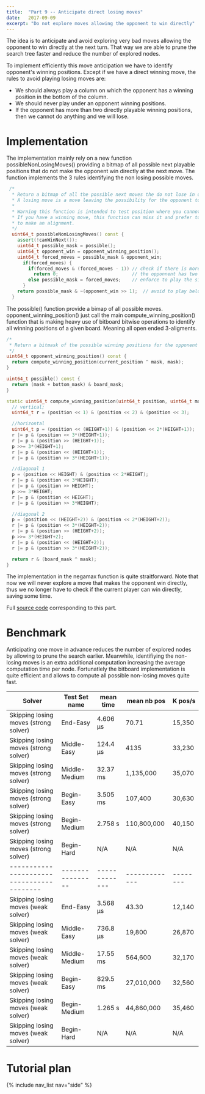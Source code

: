 ```yaml
---
title:  "Part 9 -- Anticipate direct losing moves"
date:   2017-09-09
excerpt: "Do not explore moves allowing the opponent to win directly"
---
```


The idea is to anticipate and avoid exploring very bad moves allowing the opponent to win directly at the next turn. That way we are able to prune the search tree faster and reduce the number of explored nodes.

To implement efficiently this move anticipation we have to identify opponent's winning positions. Except if we have a direct winning move, the rules to avoid playing losing moves are:

- We should always play a column on which the opponent has a winning position in the bottom of the column.
- We should never play under an opponent winning positions.
- If the opponent has more than two directly playable winning positions, then we cannot do anything and we will lose.

# Implementation

The implementation mainly rely on a new function possibleNonLosingMoves() providing a bitmap of all possible next playable positions that do not make the opponent win directly at the next move. The function implements the 3 rules identifying the non losing possible moves.

```c++
 /*
  * Return a bitmap of all the possible next moves the do not lose in one turn.
  * A losing move is a move leaving the possibility for the opponent to win directly.
  *
  * Warning this function is intended to test position where you cannot win in one turn
  * If you have a winning move, this function can miss it and prefer to prevent the opponent
  * to make an alignment.
  */
  uint64_t possibleNonLosingMoves() const {
    assert(!canWinNext());
    uint64_t possible_mask = possible();
    uint64_t opponent_win = opponent_winning_position();
    uint64_t forced_moves = possible_mask & opponent_win;
      if(forced_moves) {
        if(forced_moves & (forced_moves - 1)) // check if there is more than one forced move
          return 0;                           // the opponnent has two winning moves and you cannot stop him
        else possible_mask = forced_moves;    // enforce to play the single forced move
      }
    return possible_mask & ~(opponent_win >> 1);  // avoid to play below an opponent winning spot
  }
```

The possible() function provide a bimap of all possible moves.
opponent_winning_position() just call the main compute_winning_position() function that is making heavy use of bitboard bitwise operations to identify all winning positions of a given board. Meaning all open ended 3-aligments.

```c++
/*
 * Return a bitmask of the possible winning positions for the opponent
 */
uint64_t opponent_winning_position() const {
  return compute_winning_position(current_position ^ mask, mask);
}

uint64_t possible() const {
  return (mask + bottom_mask) & board_mask;
}

static uint64_t compute_winning_position(uint64_t position, uint64_t mask) {
  // vertical;
  uint64_t r = (position << 1) & (position << 2) & (position << 3);

  //horizontal
  uint64_t p = (position << (HEIGHT+1)) & (position << 2*(HEIGHT+1));
  r |= p & (position << 3*(HEIGHT+1));
  r |= p & (position >> (HEIGHT+1));
  p >>= 3*(HEIGHT+1);
  r |= p & (position << (HEIGHT+1));
  r |= p & (position >> 3*(HEIGHT+1));

  //diagonal 1
  p = (position << HEIGHT) & (position << 2*HEIGHT);
  r |= p & (position << 3*HEIGHT);
  r |= p & (position >> HEIGHT);
  p >>= 3*HEIGHT;
  r |= p & (position << HEIGHT);
  r |= p & (position >> 3*HEIGHT);

  //diagonal 2
  p = (position << (HEIGHT+2)) & (position << 2*(HEIGHT+2));
  r |= p & (position << 3*(HEIGHT+2));
  r |= p & (position >> (HEIGHT+2));
  p >>= 3*(HEIGHT+2);
  r |= p & (position << (HEIGHT+2));
  r |= p & (position >> 3*(HEIGHT+2));

  return r & (board_mask ^ mask);
}
```

The implementation in the negamax function is quite straitforward. Note that now we will never explore a move that makes the opponent win directly, thus we no longer have to check if the current player can win directly, saving some time.


Full [source code](https://github.com/PascalPons/connect4/releases/tag/part9) corresponding to this part.

# Benchmark

Anticipating one move in advance reduces the number of explored nodes by allowing to prune the search earlier.
Meanwhile, identifiying the non-losing moves is an extra additional computation increasing the average computation time per node. Fortunatlely the bitboard implementation is quite efficient and allows to compute all possible non-losing moves quite fast.

|Solver                                   |Test Set name   |mean time    |mean nb pos  |K pos/s |
------------------------------------------|----------------|-------------|-------------|--------|
|Skipping losing moves (strong solver)    |End-Easy        |4.606 μs     |70.71        |15,350  |
|Skipping losing moves (strong solver)    |Middle-Easy     |124.4 μs     |4135         |33,230  |
|Skipping losing moves (strong solver)    |Middle-Medium   |32.37 ms     |1,135,000    |35,070  |
|Skipping losing moves (strong solver)    |Begin-Easy      |3.505 ms     |107,400      |30,630  |
|Skipping losing moves (strong solver)    |Begin-Medium    |2.758 s      |110,800,000  |40,150  |
|Skipping losing moves (strong solver)    |Begin-Hard      |N/A          |N/A          |N/A     |
|-----------------------------------------|----------------|-------------|-------------|--------|
|Skipping losing moves (weak solver)      |End-Easy        |3.568 μs     |43.30        |12,140  |
|Skipping losing moves (weak solver)      |Middle-Easy     |736.8 μs     |19,800       |26,870  |
|Skipping losing moves (weak solver)      |Middle-Medium   |17.55 ms     |564,600      |32,170  |
|Skipping losing moves (weak solver)      |Begin-Easy      |829.5 ms     |27,010,000   |32,560  |
|Skipping losing moves (weak solver)      |Begin-Medium    |1.265 s      |44,860,000   |35,460  |
|Skipping losing moves (weak solver)      |Begin-Hard      |N/A          |N/A          |N/A     |


# Tutorial plan
{% include nav_list nav="side" %}
